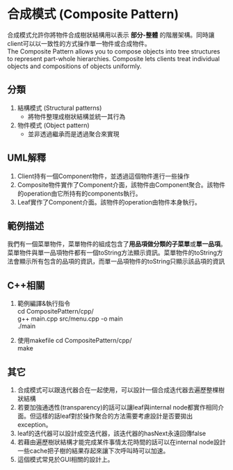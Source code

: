 # 合成模式 (Composite Pattern)
合成模式允許你將物件合成樹狀結構用以表示 **部分-整體** 的階層架構。同時讓client可以以一致性的方式操作單一物件或合成物件。  
The Composite Pattern allows you to compose objects into tree structures to represent part-whole hierarchies. Composite lets clients treat individual objects and compositions of objects uniformly.


## 分類
1. 結構模式 (Structural patterns)
   - 將物件整理成樹狀結構並統一其行為
1. 物件模式 (Object pattern)
   - 並非透過繼承而是透過聚合來實現


## UML解釋
1. Client持有一個Component物件，並透過這個物件進行一些操作
1. Composite物件實作了Component介面，該物件由Component聚合。該物件的operation由它所持有的components執行。
1. Leaf實作了Component介面。該物件的operation由物件本身執行。


## 範例描述
我們有一個菜單物件，菜單物件的組成包含了**用品項做分類的子菜單**或**單一品項**。菜單物件與單一品項物件都有一個toString方法顯示資訊。菜單物件的toString方法會顯示所有包含的品項的資訊，而單一品項物件的toString只顯示該品項的資訊


## C++相關
1. 範例編譯&執行指令  
cd CompositePattern/cpp/  
g++ main.cpp src/menu.cpp -o main  
./main

2. 使用makefile
cd CompositePattern/cpp/  
make

## 其它
1. 合成模式可以跟迭代器合在一起使用，可以設計一個合成迭代器去遍歷整棵樹狀結構
2. 若要加強通透性(transparency)的話可以讓leaf與internal node都實作相同介面。但這樣的話leaf對於操作聚合的方法需要考慮設計是否要拋出exception。
3. leaf的迭代器可以設計成空迭代器，該迭代器的hasNext永遠回傳false
4. 若藉由遍歷樹狀結構才能完成某件事情太花時間的話可以在internal node設計一些cache把子樹的結果存起來讓下次呼叫時可以加速。
5. 這個模式常見於GUI相關的設計上。